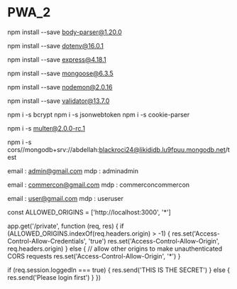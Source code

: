 # PWA_2

npm install --save body-parser@1.20.0

npm install --save dotenv@16.0.1

npm install --save express@4.18.1

npm install --save mongoose@6.3.5

npm install --save nodemon@2.0.16

npm install --save validator@13.7.0

npm i -s bcrypt
npm i -s jsonwebtoken
npm i -s cookie-parser

npm i -s multer@2.0.0-rc.1

npm i -s cors//mongodb+srv://abdellah:blackroci24@likididb.lu9fpuu.mongodb.net/test

email : admin@gmail.com
mdp : adminadmin

email : commercon@gmail.com
mdp : commerconcommercon

email : user@gmail.com
mdp : useruser

const ALLOWED_ORIGINS = ['http://localhost:3000', '*']

app.get('/private', function (req, res) {
if (ALLOWED_ORIGINS.indexOf(req.headers.origin) > -1) {
res.set('Access-Control-Allow-Credentials', 'true')
res.set('Access-Control-Allow-Origin', req.headers.origin)
} else {
// allow other origins to make unauthenticated CORS requests
res.set('Access-Control-Allow-Origin', '\*')
}

if (req.session.loggedIn === true) {
res.send('THIS IS THE SECRET')
} else {
res.send('Please login first')
}
})
